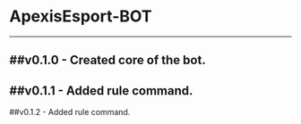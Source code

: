 # ApexisEsport-BOT
---
##v0.1.0 - Created core of the bot.
---
##v0.1.1 - Added rule command.
---
##v0.1.2 - Added rule command.

